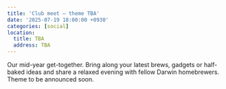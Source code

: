 ```yaml
---
title: 'Club meet – theme TBA'
date: '2025-07-19 18:00:00 +0930'
categories: [social]
location:
  title: TBA
  address: TBA
---
```

Our mid-year get-together.  Bring along your latest brews, gadgets or half-baked ideas and share a relaxed evening with fellow Darwin homebrewers.  Theme to be announced soon.
